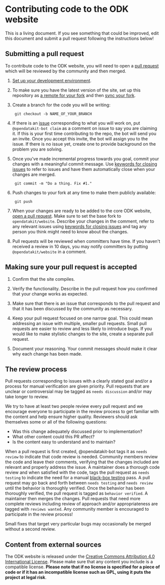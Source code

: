 # Contributing code to the ODK website

This is a living document. If you see something that could be improved, edit this document and submit a pull request following the instructions below!

## Submitting a pull request
To contribute code to the ODK website, you will need to open a [pull request](https://help.github.com/articles/about-pull-requests/) which will be reviewed by the community and then merged.

1. [Set up your development environment](https://github.com/opendatakit/website#setting-up-your-development-environment). 

1. To make sure you have the latest version of the site, set up this repository as [a remote for your fork](https://help.github.com/articles/configuring-a-remote-for-a-fork/) and then [sync your fork](https://help.github.com/articles/syncing-a-fork/).

1. Create a branch for the code you will be writing:

        git checkout -b NAME_OF_YOUR_BRANCH

1. If there is an [issue](https://github.com/opendatakit/website/issues) corresponding to what you will work on, put `@opendatakit-bot claim` as a comment on issue to say you are claiming it. If this is your first time contributing to the repo, the bot will send you an invite. Once you accept this invite, the bot will assign you to the issue. If there is no issue yet, create one to provide background on the problem you are solving.

1. Once you've made incremental progress towards you goal, commit your changes with a meaningful commit message. Use [keywords for closing issues](https://help.github.com/articles/closing-issues-via-commit-messages/) to refer to issues and have them automatically close when your changes are merged.

        git commit -m "Do a thing. Fix #1."

1. Push changes to your fork at any time to make them publicly available:

        git push
        
1. When your changes are ready to be added to the core ODK website, [open a pull request](https://help.github.com/articles/creating-a-pull-request/). Make sure to set the base fork to `opendatakit/website`. Describe your changes in the comment, refer to any relevant issues using [keywords for closing issues](https://help.github.com/articles/closing-issues-via-commit-messages/) and tag any person you think might need to know about the changes.

1. Pull requests will be reviewed when committers have time. If you haven't received a review in 10 days, you may notify committers by putting `@opendatakit/website` in a comment.

## Making sure your pull request is accepted
1. Confirm that the site compiles.

1. Verify the functionality. Describe in the pull request how you confirmed that your change works as expected.

1. Make sure that there is an issue that corresponds to the pull request and that it has been discussed by the community as necessary.

1. Keep your pull request focused on one narrow goal. This could mean addressing an issue with multiple, smaller pull requests. Small pull requests are easier to review and less likely to introduce bugs. If you would like to make stylistic changes to the site, create a separate pull request.

1. Document your reasoning. Your commit messages should make it clear why each change has been made.

## The review process
Pull requests corresponding to issues with a clearly stated goal and/or a process for manual verification are given priority. Pull requests that are unclear or controversial may be tagged as `needs discussion` and/or may take longer to review.

We try to have at least two people review every pull request and we encourage everyone to participate in the review process to get familiar with the content and help ensure higher quality. Reviewers should ask themselves some or all of the following questions:
- Was this change adequately discussed prior to implementation?
- What other content could this PR affect?
- Is the content easy to understand and to maintain?

When a pull request is first created, @opendatakit-bot tags it as `needs review` to indicate that code review is needed. Community members review the code and leave their comments, verifying that the changes included are relevant and properly address the issue. A maintainer does a thorough code review and when satisfied with the code, tags the pull request as `needs testing` to indicate the need for a manual [black-box testing](https://en.wikipedia.org/wiki/Black-box_testing) pass. A pull request may go back and forth between `needs testing` and `needs review` until the behavior is thoroughly verified. Once the behavior has been thoroughly verified, the pull request is tagged as `behavior verified`. A maintainer then merges the changes. Pull requests that need more complete reviews including review of approach and/or appropriateness are tagged with `reviews wanted`. Any community member is encouraged to participate in the review process!

Small fixes that target very particular bugs may occasionally be merged without a second review.

## Content from external sources
The ODK website is released under the [Creative Commons Attribution 4.0 International License](https://creativecommons.org/licenses/by/4.0/). Please make sure that any content you include is a compatible license. **Please note that if no license is specified for a piece of code or if it has an incompatible license such as GPL, using it puts the project at legal risk**.
